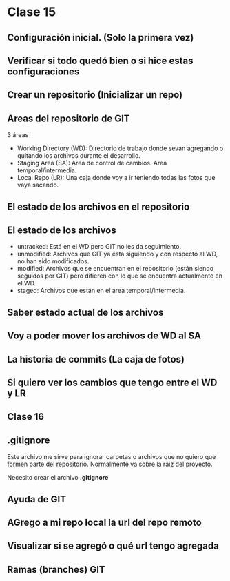 # Clase 15

## Configuración inicial. (Solo la primera vez)

<!-- sh
git config --global user.name "Hernán Bianchimano"
git config --global user.email "hernanbianchimano@gmail.com"
 -->

 ## Verificar si todo quedó bien o si hice estas configuraciones

 <!-- sh
 git config --get-regexp user
  -->

## Crear un repositorio (Inicializar un repo)

<!-- sh
git init
 -->

 ## Areas del repositorio de GIT

 3 áreas
 
 * Working Directory (WD): Directorio de trabajo donde sevan agregando o quitando los archivos durante el desarrollo.
 * Staging Area (SA): Area de control de cambios. Area temporal/intermedia.
 * Local Repo (LR): Una caja donde voy a ir teniendo todas las fotos que vaya sacando.

 ## El estado de los archivos en el repositorio

 ## El estado de los archivos

 * untracked: Está en el WD pero GIT no les da seguimiento.
 * unmodified: Archivos que GIT ya está siguiendo y con respecto al WD, no han sido modificados.
 * modified: Archivos que se encuentran en el repositorio (están siendo seguidos por GIT) pero difieren con lo que se encuentra actualmente en el WD.
 * staged: Archivos que están en el area temporal/intermedia.

 ## Saber estado actual de los archivos

<!-- 
git status
 -->

 ## Voy a poder mover los archivos de WD al SA

 <!-- sh
 git add <nombre-archivo>
 git add index.html
 git add README.md css/estilos.css
 git add .  (agrego todos los archivos U o M) -->

 ## La historia de commits (La caja de fotos)

 <!--sh
 git log # La historia de commit detallada
 git log --oneline # Historia resumida
  
 Nota: si la consola queda bloqueada y no puedo salir del listado
 tengo que apretar la tecla q (quit).
  -->

  ## Si quiero ver los cambios que tengo entre el WD y LR

  <!--sh 
  git diff
   -->

## Clase 16

## .gitignore
Este archivo me sirve para ignorar carpetas o archivos que no quiero que formen parte del repositorio. Normalmente va sobre la raiz del proyecto.

Necesito crear el archivo **.gitignore**

<!--sh 
touch .gitignore
 -->

 ## Ayuda de GIT

 <!--sh
 git restore --help
 git add --help
 git commit --help 
  -->

  ## AGrego a mi repo local la url del repo remoto

  <!-- sh
  git remote add origin  git@github.com/HernanB65/bootcamp.lu-jue.git
   -->

   ## Visualizar si se agregó o qué url tengo agregada

   <!-- sh
   git remote -v
    -->

  ## Ramas (branches) GIT

